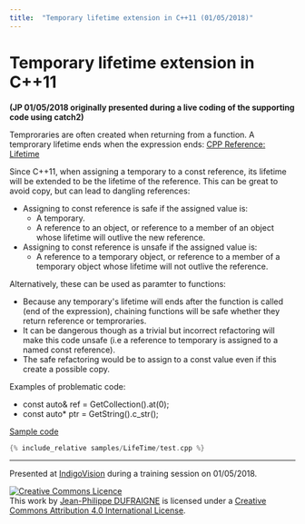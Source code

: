 ```yaml
---
title:  "Temporary lifetime extension in C++11 (01/05/2018)"
---
```


# Temporary lifetime extension in C++11
**(JP 01/05/2018 originally presented during a live coding of the supporting code using catch2)**

Temproraries are often created when returning from a function.
A temprorary lifetime ends when the expression ends: [CPP Reference: Lifetime](http://en.cppreference.com/w/cpp/language/lifetime)

Since C++11, when assigning a temporary to a const reference, its lifetime will be extended to be the lifetime of the reference.
This can be great to avoid copy, but can lead to dangling references:
* Assigning to const reference is safe if the assigned value is:
  * A temporary.
  * A reference to an object, or reference to a member of an object whose lifetime will outlive the new reference. 
* Assigning to const reference is unsafe if the assigned value is:
  * A reference to a temporary object, or reference to a member of a temporary object whose lifetime will not outlive the reference.

Alternatively, these can be used as paramter to functions:
* Because any temporary's lifetime will ends after the function is called (end of the expression), chaining functions will be safe whether they return reference or temproraries.
* It can be dangerous though as a trivial but incorrect refactoring will make this code unsafe (i.e a reference to temporary is assigned to a named const reference).
* The safe refactoring would be to assign to a const value even if this create a possible copy.

Examples of problematic code:
* const auto& ref = GetCollection().at(0);
* const auto* ptr = GetString().c_str();

[Sample code](https://github.com/jeanphilippeD/training/tree/master/docs/_posts/samples/LifeTime)
```c++
{% include_relative samples/LifeTime/test.cpp %}
```


-----
Presented at [IndigoVision](https://www.indigovision.com) during a training session on 01/05/2018.

<a rel="license" href="http://creativecommons.org/licenses/by/4.0/"><img alt="Creative Commons Licence" style="border-width:0" src="https://i.creativecommons.org/l/by/4.0/88x31.png" /></a><br />This <span xmlns:dct="http://purl.org/dc/terms/" href="http://purl.org/dc/dcmitype/Text" rel="dct:type">work</span> by <a xmlns:cc="http://creativecommons.org/ns#" href="https://jeanphilipped.github.io/training/" property="cc:attributionName" rel="cc:attributionURL">Jean-Philippe DUFRAIGNE</a> is licensed under a <a rel="license" href="http://creativecommons.org/licenses/by/4.0/">Creative Commons Attribution 4.0 International License</a>.
